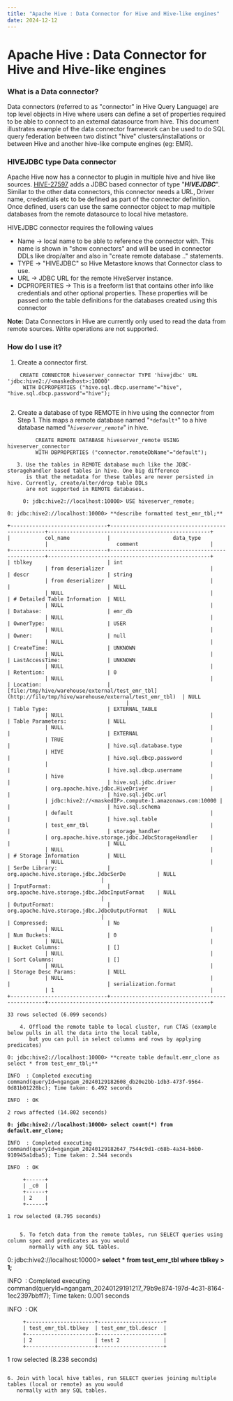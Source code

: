 ```yaml
---
title: "Apache Hive : Data Connector for Hive and Hive-like engines"
date: 2024-12-12
---
```


# Apache Hive : Data Connector for Hive and Hive-like engines

### What is a Data connector?

Data connectors (referred to as "connector" in Hive Query Language) are top level objects in Hive where users can define a set of properties required to be able to connect to an external datasource from hive. This document illustrates example of the data connector framework can be used to do SQL query federation between two distinct "hive" clusters/installations or between Hive and another hive-like compute engines (eg: EMR).

  

### HIVEJDBC type Data connector

Apache Hive now has a connector to plugin in multiple hive and hive like sources. [HIVE-27597](https://issues.apache.org/jira/browse/HIVE-27597) adds a JDBC based connector of type "***HIVEJDBC***". Similar to the other data connectors, this connector needs a URL, Driver name, credentials etc to be defined as part of the connector definition. Once defined, users can use the same connector object to map multiple databases from the remote datasource to local hive metastore.

  

HIVEJDBC connector requires the following values

* Name → local name to be able to reference the connector with. This name is shown in "show connectors" and will be used in connector DDLs like drop/alter and also in "create remote database .." statements.
* TYPE → "HIVEJDBC" so Hive Metastore knows that Connector class to use.
* URL → JDBC URL for the remote HiveServer instance.
* DCPROPERTIES → This is a freeform list that contains other info like credentials and other optional properties. These properties will be passed onto the table definitions for the databases created using this connector

**Note:** Data Connectors in Hive are currently only used to read the data from remote sources. Write operations are not supported.

### How do I use it?

1. Create a connector first.
```
    CREATE CONNECTOR hiveserver_connector TYPE 'hivejdbc' URL 'jdbc:hive2://<maskedhost>:10000'   
     WITH DCPROPERTIES ("hive.sql.dbcp.username"="hive", "hive.sql.dbcp.password"="hive");  
  

```
2. Create a database of type REMOTE in hive using the connector from Step 1. This maps a remote database named "`*default*`" to a hive database named "*`hiveserver_remote`*" in hive.

```
         CREATE REMOTE DATABASE hiveserver_remote USING hiveserver_connector   
         WITH DBPROPERTIES ("connector.remoteDbName"="default");  
     
   3. Use the tables in REMOTE database much like the JDBC-storagehandler based tables in hive. One big difference   
      is that the metadata for these tables are never persisted in hive. Currently, create/alter/drop table DDLs   
      are not supported in REMOTE databases.   
  
     0: jdbc:hive2://localhost:10000> USE hiveserver_remote;
```
`0: jdbc:hive2://localhost:10000> **describe formatted test_emr_tbl;**`

```
+-------------------------------+-------------------------------------------------+----------------------------------------------------+  
|           col_name            |                    data_type                    |                      comment                       |  
+-------------------------------+-------------------------------------------------+----------------------------------------------------+  
| tblkey                        | int                                             | from deserializer                                  |  
| descr                         | string                                          | from deserializer                                  |  
|                               | NULL                                            | NULL                                               |  
| # Detailed Table Information  | NULL                                            | NULL                                               |  
| Database:                     | emr_db                                          | NULL                                               |  
| OwnerType:                    | USER                                            | NULL                                               |  
| Owner:                        | null                                            | NULL                                               |  
| CreateTime:                   | UNKNOWN                                         | NULL                                               |  
| LastAccessTime:               | UNKNOWN                                         | NULL                                               |  
| Retention:                    | 0                                               | NULL                                               |  
| Location:                     | [file:/tmp/hive/warehouse/external/test_emr_tbl](http://file/tmp/hive/warehouse/external/test_emr_tbl)  | NULL                                               |  
| Table Type:                   | EXTERNAL_TABLE                                  | NULL                                               |  
| Table Parameters:             | NULL                                            | NULL                                               |  
|                               | EXTERNAL                                        | TRUE                                               |  
|                               | hive.sql.database.type                          | HIVE                                               |  
|                               | hive.sql.dbcp.password                          |                                                    |  
|                               | hive.sql.dbcp.username                          | hive                                               |  
|                               | hive.sql.jdbc.driver                            | org.apache.hive.jdbc.HiveDriver                    |  
|                               | hive.sql.jdbc.url                               | jdbc:hive2://<maskedIP>.compute-1.amazonaws.com:10000 |  
|                               | hive.sql.schema                                 | default                                            |  
|                               | hive.sql.table                                  | test_emr_tbl                                       |  
|                               | storage_handler                                 | org.apache.hive.storage.jdbc.JdbcStorageHandler    |  
|                               | NULL                                            | NULL                                               |  
| # Storage Information         | NULL                                            | NULL                                               |  
| SerDe Library:                | org.apache.hive.storage.jdbc.JdbcSerDe          | NULL                                               |  
| InputFormat:                  | org.apache.hive.storage.jdbc.JdbcInputFormat    | NULL                                               |  
| OutputFormat:                 | org.apache.hive.storage.jdbc.JdbcOutputFormat   | NULL                                               |  
| Compressed:                   | No                                              | NULL                                               |  
| Num Buckets:                  | 0                                               | NULL                                               |  
| Bucket Columns:               | []                                              | NULL                                               |  
| Sort Columns:                 | []                                              | NULL                                               |  
| Storage Desc Params:          | NULL                                            | NULL                                               |  
|                               | serialization.format                            | 1                                                  |  
+-------------------------------+-------------------------------------------------+----------------------------------------------------+
```
`33 rows selected (6.099 seconds)`

  

```
    4. Offload the remote table to local cluster, run CTAS (example below pulls in all the data into the local table,   
       but you can pull in select columns and rows by applying predicates)
```
`0: jdbc:hive2://localhost:10000> **create table default.emr_clone as select * from test_emr_tbl;**`

`INFO  : Completed executing command(queryId=ngangam_20240129182608_db20e2bb-1db3-473f-9564-0d81b01228bc); Time taken: 6.492 seconds`

`INFO  : OK`

`2 rows affected (14.802 seconds)`

  

**`0: jdbc:hive2://localhost:10000> select count(*) from default.emr_clone;`**

`INFO  : Completed executing command(queryId=ngangam_20240129182647_7544c9d1-c68b-4a34-b6b0-910945a1dba5); Time taken: 2.344 seconds`

`INFO  : OK`

```
     +------+  
     | _c0  |  
     +------+  
     | 2    |  
     +------+
```
`1 row selected (8.795 seconds)` 

```
  
    5. To fetch data from the remote tables, run SELECT queries using column spec and predicates as you would   
       normally with any SQL tables.
```
0: jdbc:hive2://localhost:10000> **select * from test_emr_tbl where tblkey > 1;**

INFO  : Completed executing command(queryId=ngangam_20240129191217_79b9e874-197d-4c31-8164-1ec2397bbff7); Time taken: 0.001 seconds

INFO  : OK

```
     +----------------------+---------------------+  
     | test_emr_tbl.tblkey  | test_emr_tbl.descr  |  
     +----------------------+---------------------+  
     | 2                    | test 2              |  
     +----------------------+---------------------+
```
1 row selected (8.238 seconds)

```
  
6. Join with local hive tables, run SELECT queries joining multiple tables (local or remote) as you would   
   normally with any SQL tables.
```

 

 

